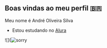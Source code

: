 ## Boas vindas ao meu perfil 🇧🇷

Meu nome é André Oliveira Silva

- Estou estudando no [Alura](https://www.alura.com.br)

![](![sorry](https://github.com/Andreoliveirasilva/Andreoliveirasilva/assets/170526706/20d3d75f-43e8-44e8-ae35-fc6da6f2fec0)


